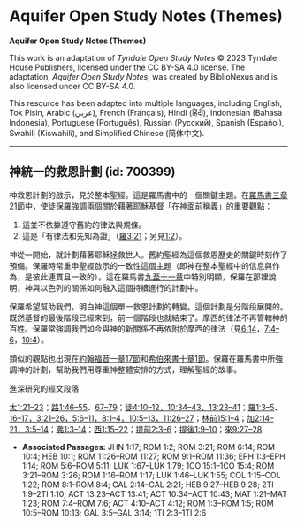 # Aquifer Open Study Notes (Themes)

**Aquifer Open Study Notes (Themes)**

This work is an adaptation of *Tyndale Open Study Notes* © 2023 Tyndale House Publishers, licensed under the CC BY\-SA 4\.0 license. The adaptation, *Aquifer Open Study Notes*, was created by BiblioNexus and is also licensed under CC BY\-SA 4\.0\.

This resource has been adapted into multiple languages, including English, Tok Pisin, Arabic (عربي), French (Français), Hindi (हिंदी), Indonesian (Bahasa Indonesia), Portuguese (Português), Russian (Русский), Spanish (Español), Swahili (Kiswahili), and Simplified Chinese (简体中文).



--------------------------------

## 神統一的救恩計劃 (id: 700399)

神救恩計劃的啟示，見於整本聖經。這是羅馬書中的一個關鍵主題。在[羅馬書三章21節](https://ref.ly/Rom3:21)中，使徒保羅強調兩個關於藉著耶穌基督「在神面前稱義」的重要觀點：

1. 這並不依靠遵守舊約的律法與規條。
2. 這是「有律法和先知為證」（[羅3:21](https://ref.ly/Rom3:21)；另見[1:2](https://ref.ly/Rom1:2)）。

神從一開始，就計劃藉著耶穌拯救世人。舊約聖經為這個救恩歷史的關鍵時刻作了預備。保羅時常重申聖經啟示的一致性這個主題（即神在整本聖經中的信息與作為，是彼此連貫且一致的）。這在羅馬書[九至十一章](https://ref.ly/Rom9:1-Rom11:36)中特別明顯，保羅在那裡說明，神與以色列的關係如何融入這個持續進行的計劃中。

保羅希望幫助我們，明白神這個單一救恩計劃的轉變。這個計劃是分階段展開的。既然基督的最後階段已經來到，前一個階段也就結束了。摩西的律法不再管轄神的百姓。保羅常強調我們如今與神的新關係不再依附於摩西的律法（見[6:14](https://ref.ly/Rom6:14)，[7:4–6](https://ref.ly/Rom7:4-Rom7:6)，[10:4](https://ref.ly/Rom10:4)）。

類似的觀點也出現在[約翰福音一章17節](https://ref.ly/John1:17)和[希伯來書十章1節](https://ref.ly/Heb10:1)。保羅在羅馬書中所強調神的計劃，幫助我們用尊重神整體安排的方式，理解聖經的故事。

進深研究的經文段落

[太1:21–23](https://ref.ly/Matt1:21-Matt1:23)；[路1:46–55](https://ref.ly/Luke1:46-Luke1:55)、[67–79](https://ref.ly/Luke1:67-Luke1:79)；[徒4:10–12，](https://ref.ly/Acts4:10-Acts4:12)[10:34–43，](https://ref.ly/Acts10:34-Acts10:43)[13:23–41](https://ref.ly/Acts13:23-Acts13:41)；[羅1:3–5](https://ref.ly/Rom1:3-Rom1:5)、[16–17，](https://ref.ly/Rom1:16-Rom1:17)[3:21–26，](https://ref.ly/Rom3:21-Rom3:26)[5:6–11，](https://ref.ly/Rom5:6-Rom5:11)[8:1–4，](https://ref.ly/Rom8:1-Rom8:4)[10:5–13，](https://ref.ly/Rom10:5-Rom10:13)[11:26–27](https://ref.ly/Rom11:26-Rom11:27)；[林前15:1–4](https://ref.ly/1Cor15:1-1Cor15:4)；[加2:14–21，](https://ref.ly/Gal2:14-Gal2:21)[3:5–14](https://ref.ly/Gal3:5-Gal3:14)；[弗1:3–14](https://ref.ly/Eph1:3-Eph1:14)；[西1:15–22](https://ref.ly/Col1:15-Col1:22)；[提前2:3–6](https://ref.ly/1Tim2:3-1Tim2:6)；[提後1:9–10](https://ref.ly/2Tim1:9-2Tim1:10)；[來9:27–28](https://ref.ly/Heb9:27-Heb9:28)

* **Associated Passages:** JHN 1:17; ROM 1:2; ROM 3:21; ROM 6:14; ROM 10:4; HEB 10:1; ROM 11:26–ROM 11:27; ROM 9:1–ROM 11:36; EPH 1:3–EPH 1:14; ROM 5:6–ROM 5:11; LUK 1:67–LUK 1:79; 1CO 15:1–1CO 15:4; ROM 3:21–ROM 3:26; ROM 1:16–ROM 1:17; LUK 1:46–LUK 1:55; COL 1:15–COL 1:22; ROM 8:1–ROM 8:4; GAL 2:14–GAL 2:21; HEB 9:27–HEB 9:28; 2TI 1:9–2TI 1:10; ACT 13:23–ACT 13:41; ACT 10:34–ACT 10:43; MAT 1:21–MAT 1:23; ROM 7:4–ROM 7:6; ACT 4:10–ACT 4:12; ROM 1:3–ROM 1:5; ROM 10:5–ROM 10:13; GAL 3:5–GAL 3:14; 1TI 2:3–1TI 2:6

